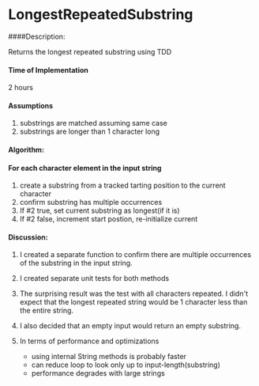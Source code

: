 # LongestRepeatedSubstring

####Description: 

Returns the longest repeated substring using TDD

#### Time of Implementation

2 hours

#### Assumptions
 1. substrings are matched assuming same case
 2. substrings are longer than 1 character long

#### Algorithm:

#### For each character element in the input string
1. create a substring from a tracked tarting position to the current character
2. confirm substring has multiple occurrences
3. If #2 true, set current substring as longest(if it is)
4. If #2 false, increment start postion, re-initialize current

#### Discussion:

1. I created a separate function to confirm there are multiple occurrences of
   the substring in the input string.
2. I created separate unit tests for both methods
3. The surprising result was the test with all characters repeated. I didn't expect
   that the longest repeated string would be 1 character less than the entire string.
4. I also decided that an empty input would return an empty substring.
5. In terms of performance and optimizations 
   
   - using internal String methods is probably faster 
   - can reduce loop to look only up to input-length(substring)
   - performance degrades with large strings
